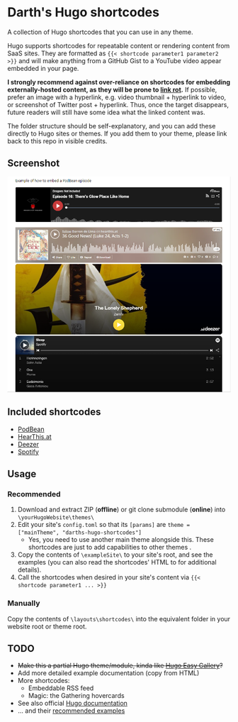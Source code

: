 # Darth's Hugo shortcodes
A collection of Hugo shortcodes that you can use in any theme.

Hugo supports shortcodes for repeatable content or rendering content from SaaS sites. They are formatted as `{{< shortcode parameter1 parameter2 >}}` and will make anything from a GitHub Gist to a YouTube video appear embedded in your page.

**I strongly recommend against over-reliance on shortcodes for embedding externally-hosted content, as they will be prone to [link rot](https://en.wikipedia.org/wiki/Link_rot).** If possible, prefer an image with a hyperlink, e.g. video thumbnail + hyperlink to video, or screenshot of Twitter post + hyperlink. Thus, once the target disappears, future readers will still have some idea what the linked content was. 

The folder structure should be self-explanatory, and you can add these directly to Hugo sites or themes. If you add them to your theme, please link back to this repo in visible credits.

## Screenshot
![screenshot](screenshot.png)

## Included shortcodes
- [PodBean](https://www.podbean.com/)
- [HearThis.at](https://hearthis.at/)
- [Deezer](https://www.deezer.com/br/)
- [Spotify](https://open.spotify.com/)

## Usage

### Recommended
1. Download and extract ZIP (**offline**) or git clone submodule (**online**) into `\yourHugoWebsite\themes\`
2. Edit your site's `config.toml` so that its `[params]` are `theme = ["mainTheme", "darths-hugo-shortcodes"]`
	- Yes, you need to use another main theme alongside this. These shortcodes are just to add capabilities to other themes .
3. Copy the contents of `\exampleSite\` to your site's root, and see the examples (you can also read the shortcodes' HTML to for additional details).
4. Call the shortcodes when desired in your site's content via `{{< shortcode parameter1 ... >}}`

### Manually
Copy the contents of `\layouts\shortcodes\` into the equivalent folder in your website root or theme root.

## TODO
- ~~Make this a partial Hugo theme/module, kinda like [Hugo Easy Gallery](https://github.com/Darthagnon/hugo-easy-gallery)?~~
- Add more detailed example documentation (copy from HTML)
- More shortcodes:
	- Embeddable RSS feed
	- Magic: the Gathering hovercards
- See also official [Hugo documentation](https://gohugobrasil.netlify.app/templates/shortcode-templates/)
- ... and their [recommended examples](https://github.com/spf13/spf13.com/tree/master/layouts/shortcodes)
